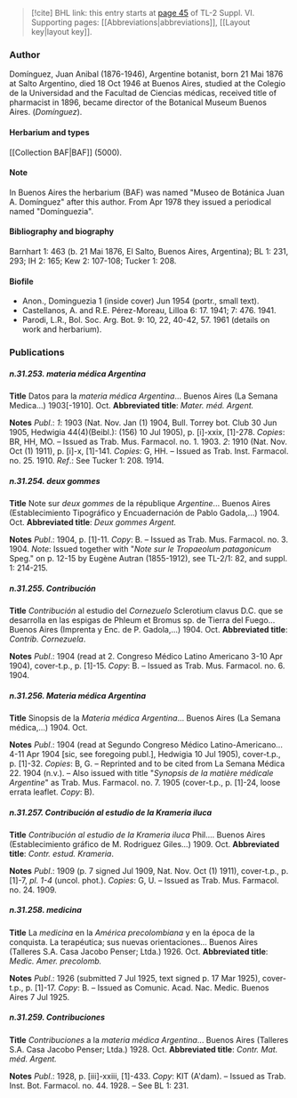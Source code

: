 > [!cite] BHL link: this entry starts at [page 45](https://www.biodiversitylibrary.org/item/103835#page/55/mode/1up) of TL-2 Suppl. VI.
> Supporting pages: [[Abbreviations|abbreviations]], [[Layout key|layout key]].

### Author

Domínguez, Juan Anibal (1876-1946), Argentine botanist, born 21 Mai 1876 at Salto Argentino, died 18 Oct 1946 at Buenos Aires, studied at the Colegio de la Universidad and the Facultad de Ciencias médicas, received title of pharmacist in 1896, became director of the Botanical Museum Buenos Aires. (*Domínguez*).

#### Herbarium and types

[[Collection BAF|BAF]] (5000).

#### Note

In Buenos Aires the herbarium (BAF) was named "Museo de Botánica Juan A. Domínguez" after this author. From Apr 1978 they issued a periodical named "Domínguezia".

#### Bibliography and biography

Barnhart 1: 463 (b. 21 Mai 1876, El Salto, Buenos Aires, Argentina); BL 1: 231, 293; IH 2: 165; Kew 2: 107-108; Tucker 1: 208.

#### Biofile

- Anon., Dominguezia 1 (inside cover) Jun 1954 (portr., small text).
- Castellanos, A. and R.E. Pérez-Moreau, Lilloa 6: 17. 1941; 7: 476. 1941.
- Parodi, L.R., Bol. Soc. Arg. Bot. 9: 10, 22, 40-42, 57. 1961 (details on work and herbarium).

### Publications

##### n.31.253. materia médica Argentina

**Title**
Datos para la *materia médica Argentina*... Buenos Aires (La Semana Medica...) 1903\[-1910\]. Oct.
**Abbreviated title**: *Mater. méd. Argent.*

**Notes**
*Publ*.: *1*: 1903 (Nat. Nov. Jan (1) 1904, Bull. Torrey bot. Club 30 Jun 1905, Hedwigia 44(4)(Beibl.): (156) 10 Jul 1905), p. \[i\]-xxix, \[1\]-278. *Copies*: BR, HH, MO. – Issued as Trab. Mus. Farmacol. no. 1. 1903.
*2*: 1910 (Nat. Nov. Oct (1) 1911), p. \[i\]-x, \[1\]-141. *Copies*: G, HH. – Issued as Trab. Inst. Farmacol. no. 25. 1910.
*Ref*.: See Tucker 1: 208. 1914.

##### n.31.254. deux gommes

**Title**
Note sur *deux gommes* de la république *Argentine*... Buenos Aires (Establecimiento Tipográfico y Encuadernación de Pablo Gadola,...) 1904. Oct.
**Abbreviated title**: *Deux gommes Argent.*

**Notes**
*Publ*.: 1904, p. \[1\]-11. *Copy*: B. – Issued as Trab. Mus. Farmacol. no. 3. 1904.
*Note*: Issued together with "*Note sur le Tropaeolum patagonicum* Speg." on p. 12-15 by Eugène Autran (1855-1912), see TL-2/1: 82, and suppl. 1: 214-215.

##### n.31.255. Contribución

**Title**
*Contribución* al estudio del *Cornezuelo* Sclerotium clavus D.C. que se desarrolla en las espigas de Phleum et Bromus sp. de Tierra del Fuego... Buenos Aires (Imprenta y Enc. de P. Gadola,...) 1904. Oct.
**Abbreviated title**: *Contrib. Cornezuela*.

**Notes**
*Publ*.: 1904 (read at 2. Congreso Médico Latino Americano 3-10 Apr 1904), cover-t.p., p. \[1\]-15. *Copy*: B. – Issued as Trab. Mus. Farmacol. no. 6. 1904.

##### n.31.256. Materia médica Argentina

**Title**
Sinopsis de la *Materia médica Argentina*... Buenos Aires (La Semana médica,...) 1904. Oct.

**Notes**
*Publ*.: 1904 (read at Segundo Congreso Médico Latino-Americano... 4-11 Apr 1904 \[sic, see foregoing publ.\], Hedwigia 10 Jul 1905), cover-t.p., p. \[1\]-32. *Copies*: B, G. – Reprinted and to be cited from La Semana Médica 22. 1904 (n.v.). – Also issued with title "*Synopsis de la matière médicale Argentine*" as Trab. Mus. Farmacol. no. 7. 1905 (cover-t.p., p. \[1\]-24, loose errata leaflet. *Copy*: B).

##### n.31.257. Contribución al estudio de la Krameria iluca

**Title**
*Contribución al estudio de la Krameria iluca* Phil.... Buenos Aires (Establecimiento gráfico de M. Rodriguez Giles...) 1909. Oct.
**Abbreviated title**: *Contr. estud. Krameria*.

**Notes**
*Publ*.: 1909 (p. 7 signed Jul 1909, Nat. Nov. Oct (1) 1911), cover-t.p., p. \[1\]-7, *pl. 1-4* (uncol. phot.). *Copies*: G, U. – Issued as Trab. Mus. Farmacol. no. 24. 1909.

##### n.31.258. medicina

**Title**
La *medicina* en la *América precolombiana* y en la época de la conquista. La terapéutica; sus nuevas orientaciones... Buenos Aires (Talleres S.A. Casa Jacobo Penser; Ltda.) 1926. Oct.
**Abbreviated title**: *Medic. Amer. precolomb.*

**Notes**
*Publ*.: 1926 (submitted 7 Jul 1925, text signed p. 17 Mar 1925), cover-t.p., p. \[1\]-17. *Copy*: B. – Issued as Comunic. Acad. Nac. Medic. Buenos Aires 7 Jul 1925.

##### n.31.259. Contribuciones

**Title**
*Contribuciones* a la *materia médica Argentina*... Buenos Aires (Talleres S.A. Casa Jacobo Penser; Ltda.) 1928. Oct.
**Abbreviated title**: *Contr. Mat. méd. Argent.*

**Notes**
*Publ*.: 1928, p. \[iii\]-xxiii, \[1\]-433. *Copy*: KIT (A'dam). – Issued as Trab. Inst. Bot. Farmacol. no. 44. 1928. – See BL 1: 231.

